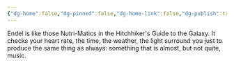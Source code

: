 ```yaml
---
{"dg-home":false,"dg-pinned":false,"dg-home-link":false,"dg-publish":true,"tags":["dgblip"],"disabled rules":["yaml-title","yaml-title-alias","file-name-heading"],"title":"philipp on mastodon @ 2024-06-27","created-date":"2024-06-27T07:03:04","id":112687302837890540,"updated-date":"2025-05-02T08:50:44","dg-path":"blips/112687302837890551.md","permalink":"/blips/112687302837890551/","dgPassFrontmatter":true}
---
```



Endel is like those Nutri-Matics in the Hitchhiker's Guide to the Galaxy. It checks your heart rate, the time, the weather, the light surround you just to produce the same thing as always: something that is almost, but not quite, music.



